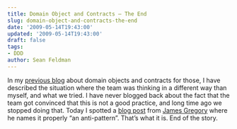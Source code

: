 ```yaml
---
title: Domain Object and Contracts – The End
slug: domain-object-and-contracts-the-end
date: '2009-05-14T19:43:00'
updated: '2009-05-14T19:43:00'
draft: false
tags:
- DDD
author: Sean Feldman
---
```



In my [previous blog](http://weblogs.asp.net/sfeldman/archive/2008/10/23/domain-object-and-contracts.aspx) about domain objects and contracts for those, I have described the situation where the team was thinking in a different way than myself, and what we tried. I have never blogged back about the fact that the team got convinced that this is not a good practice, and long time ago we stopped doing that. Today I spotted a [blog post](http://www.lostechies.com/blogs/jagregory/archive/2009/05/09/entity-interface-anti-pattern.aspx) from [James Gregory](http://www.lostechies.com/members/jagregory/default.aspx) where he names it properly “an anti-pattern”. That’s what it is. End of the story.


